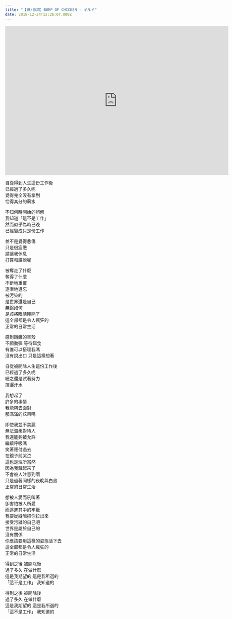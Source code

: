 ```yaml
---
title: "【譯/歌詞】BUMP OF CHICKEN - ギルド"
date: 2018-12-24T12:26:07.000Z
---
```


<iframe width="720" height="480" src="https://www.youtube.com/embed/wwVlJfJgWJI" frameborder="0" allow="accelerometer; autoplay; clipboard-write; encrypted-media; gyroscope; picture-in-picture" allowfullscreen></iframe>

自從得到人生這份工作後
<br>已經過了多久呢
<br>覺得完全沒有拿到
<br>恰得其分的薪水

不知何時開始的誤解
<br>我知道「這不是工作」
<br>然而似乎為時已晚
<br>已經變成只是份工作

並不是覺得悲傷
<br>只是很疲憊
<br>請讓我休息
<br>打算和誰說呢

被奪走了什麼
<br>奪得了什麼
<br>不斷地重覆
<br>逐漸地遺忘
<br>被污染的
<br>是世界還是自己
<br>無論如何
<br>是該將眼睛睜開了
<br>這全部都是令人瘋狂的
<br>正常的日常生活

感到饑餓的空殼
<br>不願動彈 等待餌食
<br>有誰可以搭理我嗎
<br>沒有說出口 只是這樣想著

自從被開除人生這份工作後
<br>已經過了多久呢
<br>總之還是試著努力
<br>揮灑汗水

我想起了
<br>許多的事情
<br>我能夠去面對
<br>那滿滿的眩目嗎

即使我並不美麗
<br>無法溫柔對待人
<br>我還能夠被允許
<br>繼續呼吸嗎
<br>笑著應付過去
<br>在鏡子前哭泣
<br>這也是理所當然
<br>因為我藏起來了
<br>不會被人注意到啊
<br>只是過著同樣的夜晚與白晝
<br>正常的日常生活

想被人愛而吼叫著
<br>卻害怕被人所愛
<br>而逃進其中的牢籠
<br>我要從縫隙把你拉出來
<br>接受污穢的自己吧
<br>世界是屬於自己的
<br>沒有關係
<br>你應該要用這樣的姿態活下去
<br>這全部都是令人瘋狂的
<br>正常的日常生活

得到之後 被開除後
<br>過了多久 在做什麼
<br>這是我期望的 這是我所選的
<br>「這不是工作」 我知道的

得到之後 被開除後
<br>過了多久 在做什麼
<br>這是我期望的 這是我所選的
<br>「這不是工作」 我知道的
